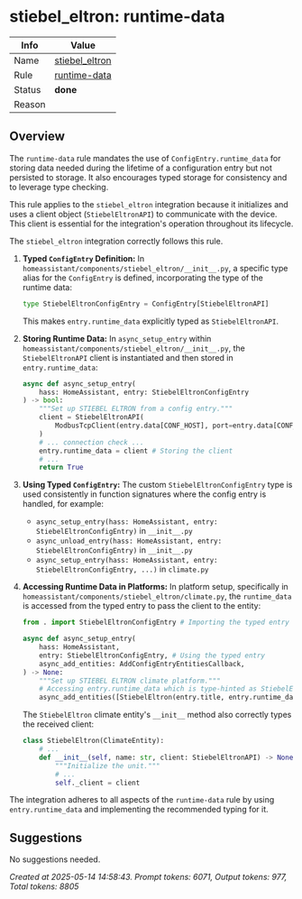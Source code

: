# stiebel_eltron: runtime-data

| Info   | Value                                                                    |
|--------|--------------------------------------------------------------------------|
| Name   | [stiebel_eltron](https://www.home-assistant.io/integrations/stiebel_eltron/) |
| Rule   | [runtime-data](https://developers.home-assistant.io/docs/core/integration-quality-scale/rules/runtime-data)                                                     |
| Status | **done**                                                                 |
| Reason |                                                                          |

## Overview

The `runtime-data` rule mandates the use of `ConfigEntry.runtime_data` for storing data needed during the lifetime of a configuration entry but not persisted to storage. It also encourages typed storage for consistency and to leverage type checking.

This rule applies to the `stiebel_eltron` integration because it initializes and uses a client object (`StiebelEltronAPI`) to communicate with the device. This client is essential for the integration's operation throughout its lifecycle.

The `stiebel_eltron` integration correctly follows this rule.

1.  **Typed `ConfigEntry` Definition:**
    In `homeassistant/components/stiebel_eltron/__init__.py`, a specific type alias for the `ConfigEntry` is defined, incorporating the type of the runtime data:
    ```python
    type StiebelEltronConfigEntry = ConfigEntry[StiebelEltronAPI]
    ```
    This makes `entry.runtime_data` explicitly typed as `StiebelEltronAPI`.

2.  **Storing Runtime Data:**
    In `async_setup_entry` within `homeassistant/components/stiebel_eltron/__init__.py`, the `StiebelEltronAPI` client is instantiated and then stored in `entry.runtime_data`:
    ```python
    async def async_setup_entry(
        hass: HomeAssistant, entry: StiebelEltronConfigEntry
    ) -> bool:
        """Set up STIEBEL ELTRON from a config entry."""
        client = StiebelEltronAPI(
            ModbusTcpClient(entry.data[CONF_HOST], port=entry.data[CONF_PORT]), 1
        )
        # ... connection check ...
        entry.runtime_data = client # Storing the client
        # ...
        return True
    ```

3.  **Using Typed `ConfigEntry`:**
    The custom `StiebelEltronConfigEntry` type is used consistently in function signatures where the config entry is handled, for example:
    -   `async_setup_entry(hass: HomeAssistant, entry: StiebelEltronConfigEntry)` in `__init__.py`
    -   `async_unload_entry(hass: HomeAssistant, entry: StiebelEltronConfigEntry)` in `__init__.py`
    -   `async_setup_entry(hass: HomeAssistant, entry: StiebelEltronConfigEntry, ...)` in `climate.py`

4.  **Accessing Runtime Data in Platforms:**
    In platform setup, specifically in `homeassistant/components/stiebel_eltron/climate.py`, the `runtime_data` is accessed from the typed entry to pass the client to the entity:
    ```python
    from . import StiebelEltronConfigEntry # Importing the typed entry

    async def async_setup_entry(
        hass: HomeAssistant,
        entry: StiebelEltronConfigEntry, # Using the typed entry
        async_add_entities: AddConfigEntryEntitiesCallback,
    ) -> None:
        """Set up STIEBEL ELTRON climate platform."""
        # Accessing entry.runtime_data which is type-hinted as StiebelEltronAPI
        async_add_entities([StiebelEltron(entry.title, entry.runtime_data)], True)
    ```
    The `StiebelEltron` climate entity's `__init__` method also correctly types the received client:
    ```python
    class StiebelEltron(ClimateEntity):
        # ...
        def __init__(self, name: str, client: StiebelEltronAPI) -> None:
            """Initialize the unit."""
            # ...
            self._client = client
    ```

The integration adheres to all aspects of the `runtime-data` rule by using `entry.runtime_data` and implementing the recommended typing for it.

## Suggestions

No suggestions needed.

_Created at 2025-05-14 14:58:43. Prompt tokens: 6071, Output tokens: 977, Total tokens: 8805_
